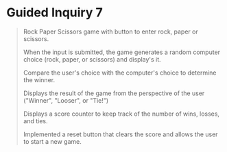 # Guided Inquiry 7

>Rock Paper Scissors game with button to enter rock, paper or scissors.
>
>When the input is submitted, the game generates a random computer choice (rock, paper, or scissors) and display's it.
>
>Compare the user's choice with the computer's choice to determine the winner.
>
>Displays the result of the game from the perspective of the user ("Winner", "Looser", or "Tie!")
>
>Displays a score counter to keep track of the number of wins, losses, and ties.
>
>Implemented a reset button that clears the score and allows the user to start a new game.
